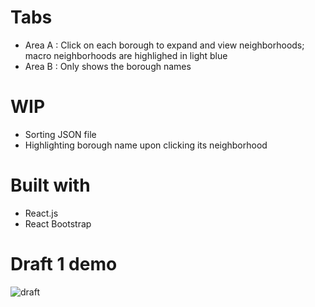 # Tabs
- Area A : Click on each borough to expand and view neighborhoods; macro neighborhoods are highlighed in light blue
- Area B : Only shows the borough names

# WIP
- Sorting JSON file
- Highlighting borough name upon clicking its neighborhood 
 
# Built with
- React.js
- React Bootstrap

# Draft 1 demo
![draft](http://g.recordit.co/UoLYCu67wB.gif)

